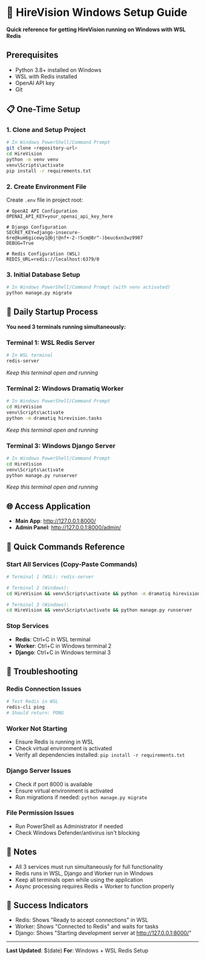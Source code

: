 # 🚀 HireVision Windows Setup Guide

**Quick reference for getting HireVision running on Windows with WSL Redis**

## Prerequisites
- Python 3.8+ installed on Windows
- WSL with Redis installed
- OpenAI API key
- Git

## 📋 One-Time Setup

### 1. Clone and Setup Project
```bash
# In Windows PowerShell/Command Prompt
git clone <repository-url>
cd HireVision
python -m venv venv
venv\Scripts\activate
pip install -r requirements.txt
```

### 2. Create Environment File
Create `.env` file in project root:
```env
# OpenAI API Configuration
OPENAI_API_KEY=your_openai_api_key_here

# Django Configuration
SECRET_KEY=django-insecure-6re@kum6gicewy1@bj!@nf+-2-!5cm@8r^-)beuc6xn3wz9907
DEBUG=True

# Redis Configuration (WSL)
REDIS_URL=redis://localhost:6379/0
```

### 3. Initial Database Setup
```bash
# In Windows PowerShell/Command Prompt (with venv activated)
python manage.py migrate
```

## 🚀 Daily Startup Process

**You need 3 terminals running simultaneously:**

### Terminal 1: WSL Redis Server
```bash
# In WSL terminal
redis-server
```
*Keep this terminal open and running*

### Terminal 2: Windows Dramatiq Worker
```bash
# In Windows PowerShell/Command Prompt
cd HireVision
venv\Scripts\activate
python -m dramatiq hirevision.tasks
```
*Keep this terminal open and running*

### Terminal 3: Windows Django Server
```bash
# In Windows PowerShell/Command Prompt
cd HireVision
venv\Scripts\activate
python manage.py runserver
```
*Keep this terminal open and running*

## 🌐 Access Application
- **Main App**: http://127.0.0.1:8000/
- **Admin Panel**: http://127.0.0.1:8000/admin/

## 🔧 Quick Commands Reference

### Start All Services (Copy-Paste Commands)
```bash
# Terminal 1 (WSL): redis-server

# Terminal 2 (Windows): 
cd HireVision && venv\Scripts\activate && python -m dramatiq hirevision.tasks

# Terminal 3 (Windows):
cd HireVision && venv\Scripts\activate && python manage.py runserver
```

### Stop Services
- **Redis**: Ctrl+C in WSL terminal
- **Worker**: Ctrl+C in Windows terminal 2
- **Django**: Ctrl+C in Windows terminal 3

## 🚨 Troubleshooting

### Redis Connection Issues
```bash
# Test Redis in WSL
redis-cli ping
# Should return: PONG
```

### Worker Not Starting
- Ensure Redis is running in WSL
- Check virtual environment is activated
- Verify all dependencies installed: `pip install -r requirements.txt`

### Django Server Issues
- Check if port 8000 is available
- Ensure virtual environment is activated
- Run migrations if needed: `python manage.py migrate`

### File Permission Issues
- Run PowerShell as Administrator if needed
- Check Windows Defender/antivirus isn't blocking

## 📝 Notes
- All 3 services must run simultaneously for full functionality
- Redis runs in WSL, Django and Worker run in Windows
- Keep all terminals open while using the application
- Async processing requires Redis + Worker to function properly

## 🎯 Success Indicators
- Redis: Shows "Ready to accept connections" in WSL
- Worker: Shows "Connected to Redis" and waits for tasks
- Django: Shows "Starting development server at http://127.0.0.1:8000/"

---
**Last Updated**: $(date)
**For**: Windows + WSL Redis Setup 